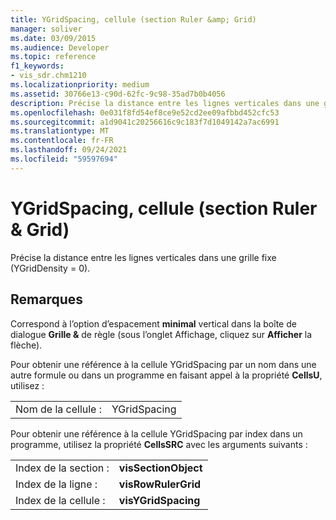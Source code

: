 ```yaml
---
title: YGridSpacing, cellule (section Ruler &amp; Grid)
manager: soliver
ms.date: 03/09/2015
ms.audience: Developer
ms.topic: reference
f1_keywords:
- vis_sdr.chm1210
ms.localizationpriority: medium
ms.assetid: 30766e13-c90d-62fc-9c98-35ad7b0b4056
description: Précise la distance entre les lignes verticales dans une grille fixe (YGridDensity = 0).
ms.openlocfilehash: 0e031f8fd54ef8ce9e52cd2ee09afbbd452cfc53
ms.sourcegitcommit: a1d9041c20256616c9c183f7d1049142a7ac6991
ms.translationtype: MT
ms.contentlocale: fr-FR
ms.lasthandoff: 09/24/2021
ms.locfileid: "59597694"
---
```

# <a name="ygridspacing-cell-ruler-amp-grid-section"></a>YGridSpacing, cellule (section Ruler &amp; Grid)

Précise la distance entre les lignes verticales dans une grille fixe (YGridDensity = 0).
  
## <a name="remarks"></a>Remarques

Correspond à l’option d’espacement **minimal** vertical dans  la boîte de dialogue **Grille &amp;** de règle (sous l’onglet Affichage, cliquez sur **Afficher** la flèche). 
  
Pour obtenir une référence à la cellule YGridSpacing par un nom dans une autre formule ou dans un programme en faisant appel à la propriété **CellsU**, utilisez : 
  
|||
|:-----|:-----|
|Nom de la cellule :  <br/> |YGridSpacing  <br/> |
   
Pour obtenir une référence à la cellule YGridSpacing par index dans un programme, utilisez la propriété **CellsSRC** avec les arguments suivants : 
  
|||
|:-----|:-----|
|Index de la section :  <br/> |**visSectionObject** <br/> |
|Index de la ligne :  <br/> |**visRowRulerGrid** <br/> |
|Index de la cellule :  <br/> |**visYGridSpacing** <br/> |
   

